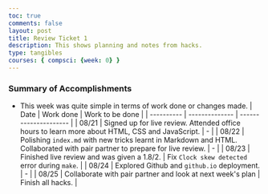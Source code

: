 ```yaml
---
toc: true
comments: false
layout: post
title: Review Ticket 1
description: This shows planning and notes from hacks.
type: tangibles
courses: { compsci: {week: 0} }
---
```


### Summary of Accomplishments
- This week was quite simple in terms of work done or changes made.
|    Date    |    Work done   |    Work to be done    |
| ---------- | -------------- | --------------------- |
| 08/21 | Signed up for live review. Attended office hours to learn more about HTML, CSS and JavaScript. | - |
| 08/22 | Polishing `index.md` with new tricks learnt in Markdown and HTML. Collaborated with pair partner to prepare for live review. | - |
| 08/23 | Finished live review and was given a 1.8/2. | Fix `Clock skew detected` error during `make`. |
| 08/24 | Explored Github and `github.io` deployment. | - |
| 08/25 | Collaborate with pair partner and look at next week's plan | Finish all hacks. |
